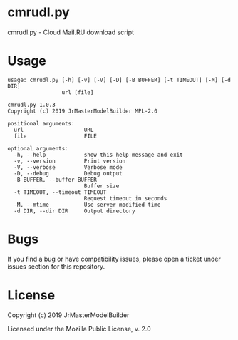 # cmrudl.py

cmrudl.py - Cloud Mail.RU download script


# Usage

```
usage: cmrudl.py [-h] [-v] [-V] [-D] [-B BUFFER] [-t TIMEOUT] [-M] [-d DIR]
                 url [file]

cmrudl.py 1.0.3
Copyright (c) 2019 JrMasterModelBuilder MPL-2.0

positional arguments:
  url                   URL
  file                  FILE

optional arguments:
  -h, --help            show this help message and exit
  -v, --version         Print version
  -V, --verbose         Verbose mode
  -D, --debug           Debug output
  -B BUFFER, --buffer BUFFER
                        Buffer size
  -t TIMEOUT, --timeout TIMEOUT
                        Request timeout in seconds
  -M, --mtime           Use server modified time
  -d DIR, --dir DIR     Output directory
```


# Bugs

If you find a bug or have compatibility issues, please open a ticket under issues section for this repository.


# License

Copyright (c) 2019 JrMasterModelBuilder

Licensed under the Mozilla Public License, v. 2.0
